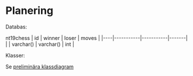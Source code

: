 # Planering

Databas:

nt19chess
| id | winner    | loser     | moves |
|----|-----------|-----------|-------|
|    | varchar() | varchar() | int   |

Klasser: 

Se [preliminära klassdiagram](/klassdiagram.jpg")
